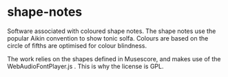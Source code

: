 # shape-notes
Software associated with coloured shape notes. The shape notes use the popular Aikin convention to show tonic solfa. Colours are based on the circle of fifths are optimised for colour blindness.

The work relies on the shapes defined in Musescore, and makes use of the WebAudioFontPlayer.js . This is why the license is GPL.
